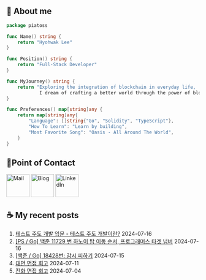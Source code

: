 ## 🐹 About me

```go
package piatoss

func Name() string {
    return "Hyohwak Lee"
}

func Position() string {
    return "Full-Stack Developer"
}

func MyJourney() string {
    return "Exploring the integration of blockchain in everyday life,
            I dream of crafting a better world through the power of blockchain."
}

func Preferences() map[string]any {
    return map[string]any{
        "Language": []string{"Go", "Solidity", "TypeScript"},
        "How To Learn": "Learn by building",
        "Most Favorite Song": "Oasis - All Around The World",
    }
}
```

## 📱Point of Contact

[<img alt="Mail" width="60px" src="https://img.icons8.com/?size=100&id=OumT4lIcOllS&format=png&color=000000" />][mail]
[<img alt="Blog" width="60px" src="https://img.icons8.com/?size=100&id=GsMdC9NCKCAD&format=png&color=000000"/>][blog]
[<img alt="LinkedIn" width="60px" src="https://img.icons8.com/?size=100&id=xuvGCOXi8Wyg&format=png&color=000000" />][linkedin]

[mail]: mailto:piatoss3612@gmail.com
[blog]: https://piatoss3612.tistory.com/
[linkedin]: https://www.linkedin.com/in/hyohwak-lee

## ☕ My recent posts

1. [테스트 주도 개발 입문 - 테스트 주도 개발이란?](https://piatoss3612.tistory.com/181) 2024-07-16
2. [[PS / Go] 백준 11729 번 하노이 탑 이동 순서, 프로그래머스 타겟 넘버](https://piatoss3612.tistory.com/180) 2024-07-16
3. [[백준 / Go] 18428번: 감시 피하기](https://piatoss3612.tistory.com/179) 2024-07-15
4. [대면 면접 회고](https://piatoss3612.tistory.com/178) 2024-07-11
5. [전화 면접 회고](https://piatoss3612.tistory.com/177) 2024-07-04
